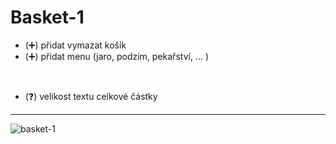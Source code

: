 # Basket-1

- (:heavy_plus_sign:) přidat vymazat košík
- (:heavy_plus_sign:) přidat menu (jaro, podzim, pekařství, ... )
<br>

- (:question:) velikost textu celkové částky


<hr>

![basket-1](https://user-images.githubusercontent.com/59166385/170217441-ae3f1c93-4e76-4d16-bd26-860964f8d38a.png)
